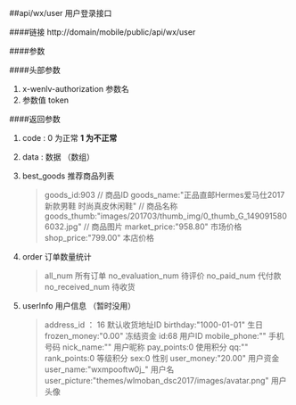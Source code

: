 ##api/wx/user  用户登录接口

####链接
     http://domain/mobile/public/api/wx/user

####参数

####头部参数
1. x-wenlv-authorization     参数名
2.    参数值  token


####返回参数
1. code : 0 为正常   **1 为不正常**
2. data : 数据 （数组）
3. best_goods  推荐商品列表
    > goods_id:903   // 商品ID
    > goods_name:"正品直邮Hermes爱马仕2017新款男鞋 时尚真皮休闲鞋"    // 商品名称
    > goods_thumb:"images/201703/thumb_img/0_thumb_G_1490915806032.jpg"  // 商品图片
    > market_price:"958.80"   市场价格
    > shop_price:"799.00"   本店价格

4. order   订单数量统计
    > all_num   所有订单
    > no_evaluation_num  待评价
    > no_paid_num   代付款
    > no_received_num  待收货

5. userInfo  用户信息   （暂时没用）
    > address_id ： 16   默认收货地址ID
    > birthday:"1000-01-01"   生日
    > frozen_money:"0.00"   冻结资金
    > id:68   用户ID
    > mobile_phone:""   手机号码
    > nick_name:""   用户昵称
    > pay_points:0   使用积分
    > qq:""    
    > rank_points:0   等级积分
    > sex:0   性别
    > user_money:"20.00"   用户资金
    > user_name:"wxmpooftw0j_"    用户名
    > user_picture:"themes/wlmoban_dsc2017/images/avatar.png"    用户头像